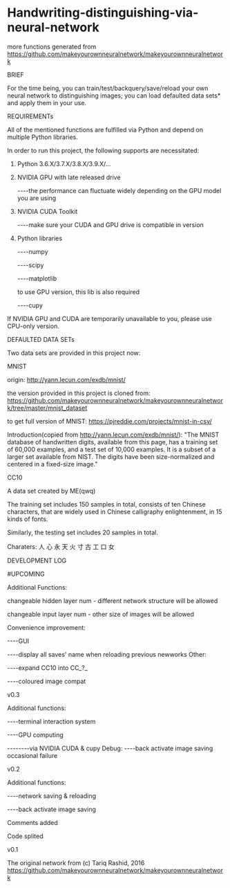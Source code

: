 # Handwriting-distinguishing-via-neural-network
more functions generated from https://github.com/makeyourownneuralnetwork/makeyourownneuralnetwork


BRIEF

For the time being, 
you can train/test/backquery/save/reload your own neural network to distinguishing images;
you can load defaulted data sets* and apply them in your use.


REQUIREMENTs

All of the mentioned functions are fulfilled via Python and depend on multiple Python libraries.

In order to run this project, the following supports are necessitated:
1. Python 3.6.X/3.7.X/3.8.X/3.9.X/...
2. NVIDIA GPU with late released drive
  
   ----the performance can fluctuate widely depending on the GPU model you are using
3. NVIDIA CUDA Toolkit
   
   ----make sure your CUDA and GPU drive is compatible in version
4. Python libraries
   
   ----numpy
   
   ----scipy
   
   ----matplotlib
   
   to use GPU version, this lib is also required
   
   ----cupy
   
If NVIDIA GPU and CUDA are temporarily unavailable to you, please use CPU-only version.


DEFAULTED DATA SETs

Two data sets are provided in this project now:

MNIST

origin: http://yann.lecun.com/exdb/mnist/

the version provided in this project is cloned from:
https://github.com/makeyourownneuralnetwork/makeyourownneuralnetwork/tree/master/mnist_dataset

to get full version of MNIST:
https://pjreddie.com/projects/mnist-in-csv/

Introduction(copied from http://yann.lecun.com/exdb/mnist/):
"The MNIST database of handwritten digits, available from this page, has a training set of 60,000 examples, and a test set of 10,000 examples. It is a subset of a larger set available from NIST. The digits have been size-normalized and centered in a fixed-size image."

CC10

A data set created by ME(qwq)

The training set includes 150 samples in total, 
consists of ten Chinese characters, that are widely used in Chinese calligraphy enlightenment, in 15 kinds of fonts.

Similarly, the testing set includes 20 samples in total.

Charaters: 人 心 永 天 火 寸 古 工 口 女


DEVELOPMENT LOG

#UPCOMING 

Additional Functions:

changeable hidden layer num - different network structure will be allowed

changeable input layer num - other size of images will be allowed

Convenience improvement:

----GUI

----display all saves' name when reloading previous newworks
Other:

----expand CC10 into CC_?_

----coloured image compat

v0.3

Additional functions:

----terminal interaction system

----GPU computing

--------via NVIDIA CUDA & cupy
Debug:
----back activate image saving occasional failure

v0.2

Additional functions:

----network saving & reloading

----back activate image saving

Comments added

Code splited

v0.1

The original network from (c) Tariq Rashid, 2016
https://github.com/makeyourownneuralnetwork/makeyourownneuralnetwork





